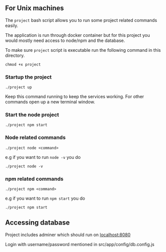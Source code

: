 
## For Unix machines 

The `project` bash script allows you to run some project related commands easily.

The application is run through docker container but for this project you would mostly need access to node/npm and the database. 

To make sure `project` script is executable run the following command in this directory.

`chmod +x project`


### Startup the project

`./project up`

Keep this command running to keep the services working. For other commands open up a new terminal window.

### Start the node project

`./project npm start`

### Node related commands


`./project node <command>`

e.g if you want to run `node -v` you do 

`./project node -v`

### npm related commands

`./project npm <command>`

e.g if you want to run `npm start` you do 

`./project npm start`


## Accessing database

Project includes adminer which should run on [localhost:8080](http://localhost:8080/adminer.php)

Login with username/password mentioned in src/app/config/db.config.js





